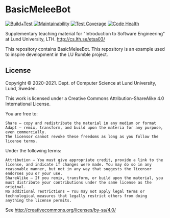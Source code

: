 # BasicMeleeBot
[![Build+Test](https://github.com/lunduniversity-etsa03-2021/basicmeleebot/workflows/Build+Test/badge.svg)](https://github.com/lunduniversity-etsa03-2021/basicmeleebot/actions?query=workflow%3ABuild%2BTest+branch%3Amaster)
[![Maintainability](https://api.codeclimate.com/v1/badges/1cbcfd20b4d34ffdcd41/maintainability)](https://codeclimate.com/repos/602e2c7453e24101b700bdff/maintainability)
[![Test Coverage](https://api.codeclimate.com/v1/badges/1cbcfd20b4d34ffdcd41/test_coverage)](https://codeclimate.com/repos/602e2c7453e24101b700bdff/test_coverage)
[![Code Health](https://codescene.io/projects/14277/status-badges/code-health)](https://codescene.io/projects/14277)

Supplementary teaching material for "Introduction to Software Engineering" at Lund University, LTH. http://cs.lth.se/etsa03/

This repository contains BasicMeleeBot. This repository is an example used to inspire development in the LU Rumble project.

## License

Copyright © 2020-2021. Dept. of Computer Science at Lund University, Lund, Sweden.

This work is licensed under a Creative Commons Attribution-ShareAlike 4.0 International License.

You are free to:

    Share — copy and redistribute the material in any medium or format
    Adapt — remix, transform, and build upon the materia for any purpose, even commercially.
    The licensor cannot revoke these freedoms as long as you follow the license terms.

Under the following terms:

    Attribution — You must give appropriate credit, provide a link to the license, and indicate if changes were made. You may do so in any reasonable manner, but not in any way that suggests the licensor endorses you or your use.
    ShareAlike — If you remix, transform, or build upon the material, you must distribute your contributions under the same license as the original.
    No additional restrictions — You may not apply legal terms or technological measures that legally restrict others from doing anything the license permits.

See http://creativecommons.org/licenses/by-sa/4.0/
